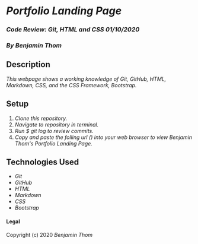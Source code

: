 # _Portfolio Landing Page_

### _Code Review: Git, HTML and CSS 01/10/2020_

### _**By Benjamin Thom**_

## Description

_This webpage shows a working knowledge of Git, GitHub, HTML, Markdown, CSS, and the CSS Framework, Bootstrap._

## Setup

1. _Clone this repository._
2. _Navigate to repository in terminal._
3. _Run $ git log to review commits._
4. _Copy and paste the folling url () into your web browser to view Benjamin Thom's Portfolio Landing Page._ 

## Technologies Used

* _Git_
* _GitHub_
* _HTML_
* _Markdown_
* _CSS_
* _Bootstrap_

#### Legal

Copyright (c) 2020 _Benjamin Thom_